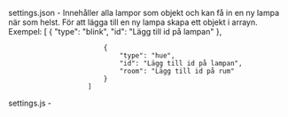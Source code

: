 settings.json - Innehåller alla lampor som objekt och kan få in en ny lampa när som helst.
                För att lägga till en ny lampa skapa ett objekt i arrayn.
                Exempel:
                        [
                            {
                                "type": "blink",
                                "id": "Lägg till id på lampan"
                            },

                            {
                                "type": "hue",
                                "id": "Lägg till id på lampan",
                                "room": "Lägg till id på rum"
                            }
                        ]

settings.js -
